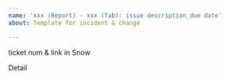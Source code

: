 ```yaml
---
name: 'xxx (Report) - xxx (Tab): issue description_due date'
about: Template for incident & change

---
```


ticket num & link in Snow

Detail
